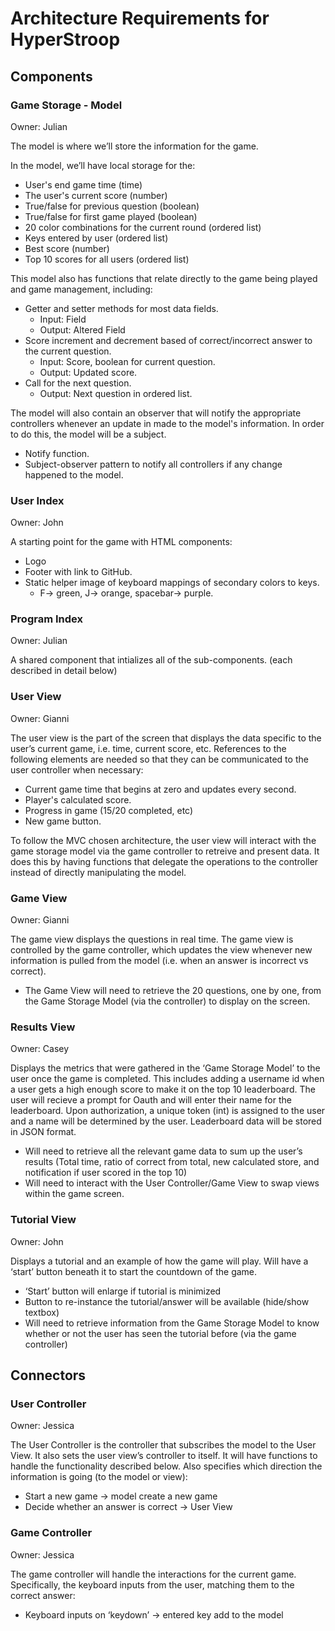 # Architecture Requirements for HyperStroop

## Components

### Game Storage - Model

Owner: Julian

The model is where we’ll store the information for the game. 

In the model, we’ll have local storage for the:
* User's end game time (time)
* The user's current score (number)
* True/false for previous question (boolean)
* True/false for first game played (boolean)
* 20 color combinations for the current round (ordered list)
* Keys entered by user (ordered list)
* Best score (number)
* Top 10 scores for all users (ordered list)

This model also has functions that relate directly to the game being played and game management, including:
* Getter and setter methods for most data fields.
  * Input: Field
  * Output: Altered Field
* Score increment and decrement based of correct/incorrect answer to the current question.
  * Input: Score, boolean for current question.
  * Output: Updated score.
* Call for the next question.
  * Output: Next question in ordered list.

The model will also contain an observer that will notify the appropriate controllers whenever an update in made to the model's information. 
In order to do this, the model will be a subject.
* Notify function.
* Subject-observer pattern to notify all controllers if any change happened to the model.

### User Index

Owner: John

A starting point for the game with HTML components:
* Logo
* Footer with link to GitHub.
* Static helper image of keyboard mappings of secondary colors to keys.
  * F-> green, J-> orange, spacebar-> purple.

### Program Index

Owner: Julian

A shared component that intializes all of the sub-components. (each described in detail below)

### User View

Owner: Gianni

The user view is the part of the screen that displays the data specific to the user’s current game, i.e. time, current score, etc. 
References to the following elements are needed so that they can be communicated to the user controller when necessary:
* Current game time that begins at zero and updates every second.
* Player's calculated score.
* Progress in game (15/20 completed, etc)
* New game button.

To follow the MVC chosen architecture, the user view will interact with the game storage model via the game controller to retreive and present data.
It does this by having functions that delegate the operations to the controller instead of directly manipulating the model.

### Game View

Owner: Gianni

The game view displays the questions in real time. The game view is controlled by the game controller, 
which updates the view whenever new information is pulled from the model (i.e. when an answer is incorrect vs correct).
* The Game View will need to retrieve the 20 questions, one by one, from the Game Storage Model (via the controller) to display on the screen.


### Results View

Owner: Casey

Displays the metrics that were gathered in the ‘Game Storage Model’ to the user once the game is completed. 
This includes adding a username id when a user gets a high enough score to make it on the top 10 leaderboard. 
The user will recieve a prompt for Oauth and will enter their name for the leaderboard. Upon authorization, a unique 
token (int) is assigned to the user and a name will be determined by the user. Leaderboard data will be 
stored in JSON format.    
* Will need to retrieve all the relevant game data to sum up the user’s results (Total time, ratio of correct from total, new calculated store, and notification if user scored in the top 10)
* Will need to interact with the User Controller/Game View to swap views within the game screen.


### Tutorial View

Owner: John

Displays a tutorial and an example of how the game will play. Will have a ‘start’ button beneath it to start the countdown of the game.
* ‘Start’ button will enlarge if tutorial is minimized
* Button to re-instance the tutorial/answer will be available (hide/show textbox)
* Will need to retrieve information from the Game Storage Model to know whether or not the user has seen the tutorial before (via the game controller)

## Connectors

### User Controller

Owner: Jessica

The User Controller is the controller that subscribes the model to the User View. 
It also sets the user view’s controller to itself. It will have functions to handle the functionality described below. 
Also specifies which direction the information is going (to the model or view):
* Start a new game → model create a new game
* Decide whether an answer is correct → User View

### Game Controller

Owner: Jessica

The game controller will handle the interactions for the current game. 
Specifically, the keyboard inputs from the user, matching them to the correct answer:
* Keyboard inputs on ‘keydown’ → entered key add to the model
